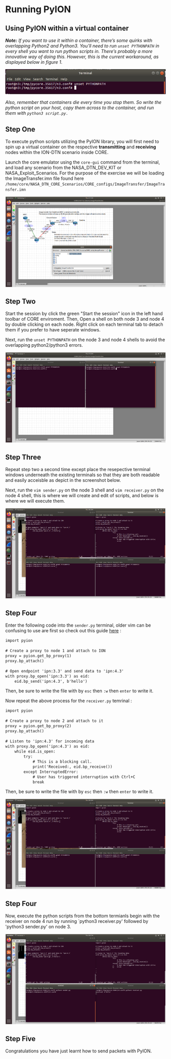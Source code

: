 
# Running PyION

## Using PyION within a virtual container

***Note:** If you want to use it within a container, there’s some quirks with overlapping Python2 and Python3. You’ll need to run `unset PYTHONPATH` in every shell you want to run python scripts in. There’s probably a more innovative way of doing this. However, this is the current workaround, as displayed below in _figure 1_.*

<p align="center">
  <img src="https://github.com/NASA-Protocol-Exploits/handbook/blob/main/docs/image-resources/running-pyion-doc/executing-unset-pythonpath.PNG?raw=true"/>
</p>

*Also, remember that containers die every time you stop them. So write the python script on your host, copy them across to the container, and run them with `python3 script.py.`*

## Step One
To execute python scripts utilizing the PyION library, you will first need to spin up a virtual container on the respective **transmitting** and **receiving** nodes within the ION-DTN scenario inside CORE.

Launch the core emulator using the `core-gui` command from the terminal, and load any scenario from the  NASA_DTN_DEV_KIT or NASA_Exploit_Scenarios. For the purpose of the exercise we will be loading the ImageTransfer.imn file found here `/home/core/NASA_DTN_CORE_Scenarios/CORE_configs/ImageTransfer/ImageTransfer.imn`

<p align="center">
  <img src="https://github.com/NASA-Protocol-Exploits/handbook/blob/main/docs/image-resources/running-pyion-doc/load-base-image-transfer-scenario.PNG?raw=true"/>
</p>

## Step Two

Start the session by click the green "Start the session" icon in the left hand toolbar of CORE enviroment. Then, Open a shell on both node 3 and node 4 by double clicking on each node. Right click on each terminal tab to detach them if you prefer to have seperate windows. 

Next, run the `unset PYTHONPATH` on the node 3 and node 4 shells to avoid the overlapping python2/python3 errors. 

<p align="center">
  <img src="https://github.com/NASA-Protocol-Exploits/handbook/blob/main/docs/image-resources/running-pyion-doc/spawn-shells-for-node3-and-node4.PNG?raw=true"/>
</p>

## Step Three

Repeat step two a second time except place the resepective terminal windows underneath the existing terminals so that they are both readable and easily acceisble as depict in the screenshot below. 

Next, run the `vim sender.py` on the node 3 shell and `vim receiver.py` on the node 4 shell, this is where we will create and edit of scripts, and below is where we will execute them.

<p align="center">
  <img src="https://github.com/NASA-Protocol-Exploits/handbook/blob/main/docs/image-resources/running-pyion-doc/spawn-shells-for-node3-and-node4-again.PNG?raw=true"/>
</p>

## Step Four
Enter the following code into the `sender.py` terminal, older vim can be confusing to use are first so check out this guide [here](https://www.howtoforge.com/vim-basics) :

    import pyion
    
    # Create a proxy to node 1 and attach to ION
    proxy = pyion.get_bp_proxy(1)
    proxy.bp_attach()

    # Open endpoint 'ipn:3.3' and send data to 'ipn:4.3'
    with proxy.bp_open('ipn:3.3') as eid:
	    eid.bp_send('ipn:4.3', b'hello')

Then, be sure to write the file with by `esc` then `:w` then `enter` to write it.  

Now repeat the above process for the `receiver.py` temrinal :

    import pyion
    
    # Create a proxy to node 2 and attach to it
    proxy = pyion.get_bp_proxy(2)
    proxy.bp_attach()

    # Listen to 'ipn:4.3' for incoming data
    with proxy.bp_open('ipn:4.3') as eid:
	    while eid.is_open:
		    try:
			    # This is a blocking call.
			    print('Received:, eid.bp_receive())
			except InterruptedError:
				# User has triggered interruption with Ctrl+C
				break
	    

Then, be sure to write the file with by `esc` then `:w` then `enter` to write it.  

<p align="center">
  <img src="https://github.com/NASA-Protocol-Exploits/handbook/blob/main/docs/image-resources/running-pyion-doc/add-code-to-node3-and-node4.PNG?raw=true"/>
</p>

## Step Four
Now, execute the python scripts from the bottom termianls begin with the receiver on node 4 run by running `python3 receiver.py' followed by 'python3 sender.py' on node 3.
<p align="center">
  <img src="https://github.com/NASA-Protocol-Exploits/handbook/blob/main/docs/image-resources/running-pyion-doc/execute-script-on-node4-then-node3.PNG?raw=true"/>
</p>


## Step Five
Congratulations you have just learnt how to send packets with PyION.
